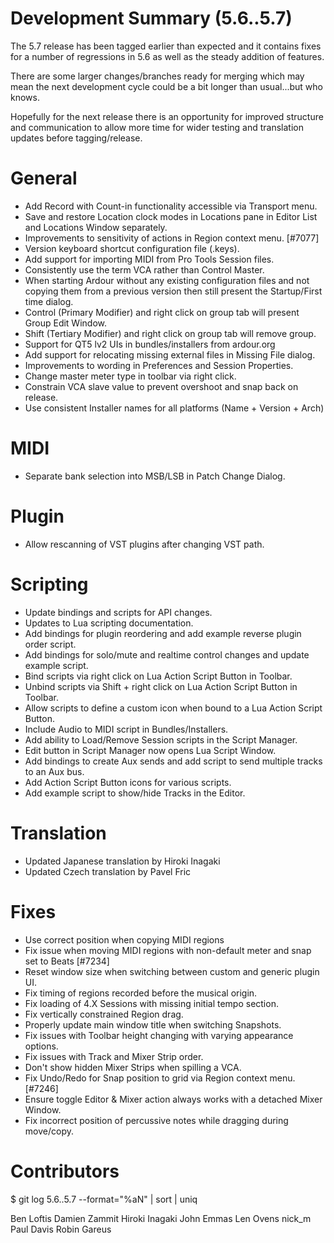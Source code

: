 # Development Summary (5.6..5.7)

The 5.7 release has been tagged earlier than expected and it contains fixes for
a number of regressions in 5.6 as well as the steady addition of features.

There are some larger changes/branches ready for merging which may mean the
next development cycle could be a bit longer than usual...but who knows.

Hopefully for the next release there is an opportunity for improved structure
and communication to allow more time for wider testing and translation updates
before tagging/release.

# General

- Add Record with Count-in functionality accessible via Transport menu.
- Save and restore Location clock modes in Locations pane in Editor List and
  Locations Window separately.
- Improvements to sensitivity of actions in Region context menu. [#7077]
- Version keyboard shortcut configuration file (.keys).
- Add support for importing MIDI from Pro Tools Session files.
- Consistently use the term VCA rather than Control Master.
- When starting Ardour without any existing configuration files and not copying
  them from a previous version then still present the Startup/First time dialog.
- Control (Primary Modifier) and right click on group tab will present Group Edit Window.
- Shift (Tertiary Modifier) and right click on group tab will remove group.
- Support for QT5 lv2 UIs in bundles/installers from ardour.org
- Add support for relocating missing external files in Missing File dialog.
- Improvements to wording in Preferences and Session Properties.
- Change master meter type in toolbar via right click.
- Constrain VCA slave value to prevent overshoot and snap back on release.
- Use consistent Installer names for all platforms (Name + Version + Arch)

# MIDI

- Separate bank selection into MSB/LSB in Patch Change Dialog.

# Plugin

- Allow rescanning of VST plugins after changing VST path.

# Scripting

- Update bindings and scripts for API changes.
- Updates to Lua scripting documentation.
- Add bindings for plugin reordering and add example reverse plugin order
  script.
- Add bindings for solo/mute and realtime control changes and update example
  script.
- Bind scripts via right click on Lua Action Script Button in Toolbar.
- Unbind scripts via Shift + right click on Lua Action Script Button in
  Toolbar.
- Allow scripts to define a custom icon when bound to a Lua Action Script Button.
- Include Audio to MIDI script in Bundles/Installers.
- Add ability to Load/Remove Session scripts in the Script Manager.
- Edit button in Script Manager now opens Lua Script Window.
- Add bindings to create Aux sends and add script to send multiple tracks to an
  Aux bus.
- Add Action Script Button icons for various scripts.
- Add example script to show/hide Tracks in the Editor.

# Translation

- Updated Japanese translation by Hiroki Inagaki
- Updated Czech translation by Pavel Fric

# Fixes

- Use correct position when copying MIDI regions
- Fix issue when moving MIDI regions with non-default meter and snap set to
  Beats [#7234]
- Reset window size when switching between custom and generic plugin UI. 
- Fix timing of regions recorded before the musical origin.
- Fix loading of 4.X Sessions with missing initial tempo section.
- Fix vertically constrained Region drag.
- Properly update main window title when switching Snapshots.
- Fix issues with Toolbar height changing with varying appearance options.
- Fix issues with Track and Mixer Strip order.
- Don't show hidden Mixer Strips when spilling a VCA.
- Fix Undo/Redo for Snap position to grid via Region context menu. [#7246]
- Ensure toggle Editor & Mixer action always works with a detached Mixer
  Window.
- Fix incorrect position of percussive notes while dragging during move/copy.

# Contributors

$ git log 5.6..5.7 --format="%aN" | sort | uniq

Ben Loftis
Damien Zammit
Hiroki Inagaki
John Emmas
Len Ovens
nick_m
Paul Davis
Robin Gareus
